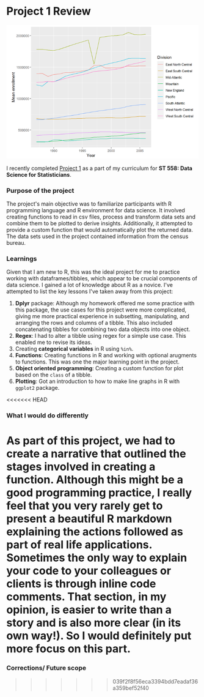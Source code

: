 # Project 1 Review

![My Image2](../images/Project1.PNG)


I recently completed [Project 1](https://rawcdn.githack.com/rhnprabhune/rhnprabhune.github.io/main/documents/rjprabhu_project1.html) as a part of my curriculum for **ST 558: Data Science for Statisticians**.

### Purpose of the project
The project's main objective was to familiarize participants with R programming language and R environment for data science. It involved creating functions to read in csv files, process and transform data sets and combine them to be plotted to derive insights. Additionally, it attempted to provide a custom function that would automatically plot the returned data.
The data sets used in the project contained information from the census bureau. 

### Learnings
Given that I am new to R, this was the ideal project for me to practice working with dataframes/tibbles, which appear to be crucial components of data science. I gained a lot of knowledge about R as a novice. I've attempted to list the key lessons I've taken away from this project:  
1. **Dplyr** package: Although my homework offered me some practice with this package, the use cases for this project were more complicated, giving me more practical experience in subsetting, manipulating, and arranging the rows and columns of a tibble. This also included concatenating tibbles for combining two data objects into one object. 
2. **Regex**: I had to alter a tibble using regex for a simple use case. This enabled me to revise its ideas.  
3. Creating **categorical variables** in R using `%in%`.  
4. **Functions**: Creating functions in R and working with optional arugments to functions. This was one the major learning point in the project.
5. **Object oriented programming**: Creating a custom function for plot based on the `class` of a tibble. 
6. **Plotting**: Got an introduction to how to make line graphs in R with `ggplot2` package.

<<<<<<< HEAD
### What I would do differently
As part of this project, we had to create a narrative that outlined the stages involved in creating a function. Although this might be a good programming practice, I really feel that you very rarely get to present a beautiful R markdown explaining the actions followed as part of real life applications. Sometimes the only way to explain your code to your colleagues or clients is through inline code comments. That section, in my opinion, is easier to write than a story and is also more clear (in its own way!). So I would definitely put more focus on this part.
=======
### Corrections/ Future scope 
>>>>>>> 039f2f8f56eca3394bdd7eadaf36a359bef52f40

